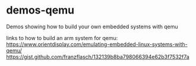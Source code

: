 # demos-qemu
Demos showing how to build your own embedded systems with qemu

links to how to build an arm system for qemu:
https://www.orientdisplay.com/emulating-embedded-linux-systems-with-qemu/
https://gist.github.com/franzflasch/132139b8ba798066394e62b3f7532f7a
